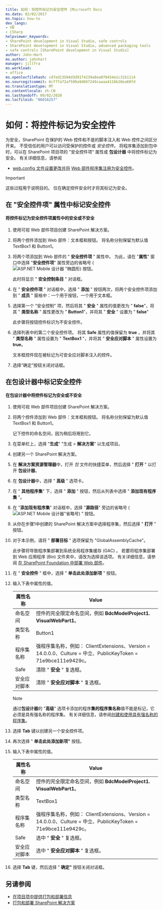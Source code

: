 ```yaml
---
title: 如何：将控件标记为安全控件 |Microsoft Docs
ms.date: 02/02/2017
ms.topic: how-to
dev_langs:
- VB
- CSharp
helpviewer_keywords:
- SharePoint development in Visual Studio, safe controls
- SharePoint development in Visual Studio, advanced packaging tools
- safe controls [SharePoint development in Visual Studio]
author: John-Hart
ms.author: johnhart
manager: jillfra
ms.workload:
- office
ms.openlocfilehash: cd7ed13504d3d91f4239a8ea070454e1c31b1114
ms.sourcegitcommit: 6cfffa72af599a9d667249caaaa411bb28ea69fd
ms.translationtype: MT
ms.contentlocale: zh-CN
ms.lasthandoff: 09/02/2020
ms.locfileid: "86016257"
---
```

# <a name="how-to-mark-controls-as-safe-controls"></a>如何：将控件标记为安全控件
  为安全，SharePoint 在保护的 Web 控件和不是的脚本注入和 Web 控件之间区分开来。 不受信任的用户可以访问受保护的控件或 *安全控件*。 将程序集添加到包中时，可以在 SharePoint 项目项的 "安全控件项" 属性或 **包设计器** 中将控件标记为安全。 有关详细信息，请参阅

- [web.config 文件设置更改并将](/previous-versions/office/developer/sharepoint-2007/bb802890(v=office.12)) [Web 部件程序集注册为安全控件](/previous-versions/office/developer/sharepoint2003/dd587360(v=office.11))。

> [!IMPORTANT]
> 这些过程用于说明目的。 仅在确定控件安全时才将其标记为安全。

## <a name="marking-safe-controls-in-the-safe-control-entries-property"></a>在 "安全控件项" 属性中标记安全控件

#### <a name="to-mark-controls-as-safe-or-unsafe-in-the-safe-control-entries-property"></a>将控件标记为安全控件项属性中的安全或不安全

1. 使用可视 Web 部件项目创建 SharePoint 解决方案。

2. 将两个控件添加到 Web 部件：文本框和按钮。 将名称分别保留为默认值 TextBox1 和 Button1。

3. 将两个项添加到 Web 部件的 " **安全控件项** " 属性中。 为此，请在 "**属性**" 窗口中选择 "**安全控件项**" 属性旁边的省略号 (![ASP.NET Mobile 设计器 "椭圆形](../sharepoint/media/mwellipsis.gif "ASP.NET 移动设计器中的省略号")) 按钮。

     此时将显示 " **安全控制条目** " 对话框。

4. 在 " **安全控件项** " 对话框中，选择 " **添加** " 按钮两次，将两个安全控件项添加到 " **成员** " 窗格中：一个用于按钮，一个用于文本框。

5. 选择第一个 "安全控制" 项，然后将其 " **安全** " 属性的值更改为 " **false**"，将其 " **类型名称** " 属性更改为 " **Button1**"，并将其 " **安全** " 设置为 " **false**"

     此步骤将按钮控件标识为不安全控件。

6. 选择列表中的第二个安全控件项。 将其 **Safe** 属性的值保留为 **true** ，并将其 " **类型名称** " 属性设置为 " **TextBox1** "，并将其 " **安全应对脚本** " 属性设置为 **true**。

     文本框控件现在被标记为可安全应对脚本注入的控件。

7. 选择“确定”按钮关闭对话框。

## <a name="marking-safe-controls-in-the-package-designer"></a>在包设计器中标记安全控件

#### <a name="to-mark-controls-as-safe-or-unsafe-in-the-package-designer"></a>在包设计器中将控件标记为安全或不安全

1. 使用可视 Web 部件项目创建 SharePoint 解决方案。

2. 将两个控件添加到 Web 部件：文本框和按钮。 将名称分别保留为默认值 TextBox1 和 Button1。

     记下控件的命名空间，因为稍后将用到它。

3. 在菜单栏上，选择 "**生成**" "生成  >  **解决方案**" 以生成项目。

4. 创建另一个 SharePoint 解决方案。

5. 在 **解决方案资源管理器**中，打开 *包* 文件的快捷菜单，然后选择 " **打开** " 以打开 **包设计器**。

6. 在 **包设计器**中，选择 " **高级** " 选项卡。

7. 在 " **其他程序集**" 下，选择 " **添加** " 按钮，然后从列表中选择 " **添加现有程序集** "。

8. 在 "**添加现有程序集**" 对话框中，选择 "**源路径**" 旁边的省略号 (![ASP.NET Mobile 设计器](../sharepoint/media/mwellipsis.gif "ASP.NET 移动设计器中的省略号")"省略号) " 按钮。

9. 从你在步骤1中创建的 SharePoint 解决方案中选择程序集，然后选择 " **打开** " 按钮。

10. 对于本示例，请将 " **部署目标** " 选项保留为 "GlobalAssemblyCache"。

     此步骤将导致程序集部署到系统全局程序集缓存 (GAC) 。 若要将程序集部署到 Web 应用程序 (Bin) 文件夹中，请改为选择该选项。 有关详细信息，请参阅 [在 SharePoint Foundation 中部署 Web 部件](/previous-versions/office/developer/sharepoint-2010/cc768621(v=office.14))。

11. 在 " **安全控件** " 框中，选择 " **单击此处添加新项** " 按钮。

12. 输入下表中属性的值。

    |属性名称|Value|
    |-------------------|-----------|
    |命名空间|控件的完全限定命名空间，例如 **BdcModelProject1. VisualWebPart1**。|
    |类型名称|Button1|
    |程序集名称|强程序集名称，例如： ClientExtensions、Version = 14.0.0.0、Culture = 中立、PublicKeyToken = 71e9bce111e9429c。|
    |Safe|清除 " **安全** " 复选框。|
    |安全应对脚本|清除 " **安全应对脚本** " 复选框。|

    > [!NOTE]
    > 通过**包设计器**的 "**高级**" 选项卡添加的程序**集的程序集名称**值不能是标记，它必须是具有强名称的程序集。 有关详细信息，请参阅[创建和使用具有强名称的程序集](/previous-versions/dotnet/netframework-4.0/xwb8f617(v=vs.100))。

13. 选择 **Tab** 键以创建另一个安全控件项。

14. 再次选择 " **单击此处添加新项"** 按钮。

15. 输入下表中属性的值。

    |属性名称|Value|
    |-------------------|-----------|
    |命名空间|控件的完全限定命名空间，例如 **BdcModelProject1. VisualWebPart1**。|
    |类型名称|TextBox1|
    |程序集名称|强程序集名称，例如： ClientExtensions、Version = 14.0.0.0、Culture = 中立、PublicKeyToken = 71e9bce111e9429c。|
    |Safe|选中 " **安全** " 复选框。|
    |安全应对脚本|选中 " **安全应对脚本** " 复选框。|

16. 选择 **Tab** 键，然后选择 " **确定"** 按钮关闭对话框。

## <a name="see-also"></a>另请参阅
- [在项目项中提供打包和部署信息](../sharepoint/providing-packaging-and-deployment-information-in-project-items.md)
- [打包和部署 SharePoint 解决方案](../sharepoint/packaging-and-deploying-sharepoint-solutions.md)
